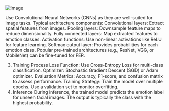 ![Image](https://github.com/user-attachments/assets/6a76beb3-080a-4cfd-93f9-d3e0ac77dfd2)

Use Convolutional Neural Networks (CNNs) as they are well-suited for image tasks.
Typical architecture components:
Convolutional layers: Extract spatial features from images.
Pooling layers: Downsample feature maps to reduce dimensionality.
Fully connected layers: Map extracted features to emotion classes.
Activation functions: Use non-linear activations like ReLU for feature learning.
Softmax output layer: Provides probabilities for each emotion class.
Popular pre-trained architectures (e.g., ResNet, VGG, or MobileNet) can be fine-tuned for FER.

3. Training Process
Loss Function:
Use Cross-Entropy Loss for multi-class classification.
Optimizer:
Stochastic Gradient Descent (SGD) or Adam optimizer.
Evaluation Metrics:
Accuracy, F1-score, and confusion matrix to assess performance.
Training Strategy:
Train the model over multiple epochs.
Use a validation set to monitor overfitting.
4. Inference
During inference, the trained model predicts the emotion label for unseen facial images. The output is typically the class with the highest probability.
